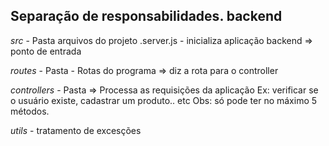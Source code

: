 ## Separação de responsabilidades. backend

*src* - Pasta arquivos do projeto
  .server.js - inicializa aplicação backend => ponto de entrada

*routes* - Pasta - Rotas do programa => diz a rota para o controller

*controllers* - Pasta => Processa as requisições da aplicação
  Ex: verificar se o usuário existe, cadastrar um produto.. etc
  Obs: só pode ter no máximo 5 métodos.

*utils* - tratamento de excesções